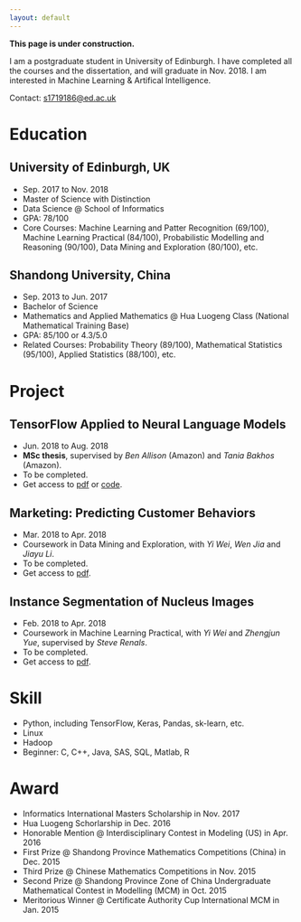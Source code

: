 ```yaml
---
layout: default
---
```


**This page is under construction.**

I am a postgraduate student in University of Edinburgh. I have completed all the courses and the dissertation, and will graduate in Nov. 2018. I am interested in Machine Learning & Artifical Intelligence.

Contact: s1719186@ed.ac.uk

# Education

## University of Edinburgh, UK
*   Sep. 2017 to Nov. 2018
*   Master of Science with Distinction
*   Data Science @ School of Informatics
*   GPA: 78/100
*   Core Courses: Machine Learning and Patter Recognition (69/100), Machine Learning Practical (84/100), Probabilistic Modelling and Reasoning (90/100), Data Mining and Exploration (80/100), etc.

## Shandong University, China
*   Sep. 2013 to Jun. 2017
*   Bachelor of Science
*   Mathematics and Applied Mathematics @ Hua Luogeng Class (National Mathematical Training Base)
*   GPA: 85/100 or 4.3/5.0
*   Related Courses: Probability Theory (89/100), Mathematical Statistics (95/100), Applied Statistics (88/100), etc.


# Project

## TensorFlow Applied to Neural Language Models
-    Jun. 2018 to Aug. 2018
-    **MSc thesis**, supervised by _Ben Allison_ (Amazon) and _Tania Bakhos_ (Amazon).
-    To be completed.
-    Get access to [pdf](./dissertation.pdf) or [code](https://github.com/dreamlh/MoStfmodels).

## Marketing: Predicting Customer Behaviors
-    Mar. 2018 to Apr. 2018
-    Coursework in Data Mining and Exploration, with _Yi Wei_, _Wen Jia_ and _Jiayu Li_.
-    To be completed.
-    Get access to [pdf](./DME_report.pdf).

## Instance Segmentation of Nucleus Images
-    Feb. 2018 to Apr. 2018
-    Coursework in Machine Learning Practical, with _Yi Wei_ and _Zhengjun Yue_, supervised by _Steve Renals_.
-    To be completed.
-    Get access to [pdf](./mlp-final-report.pdf).

# Skill
*    Python, including TensorFlow, Keras, Pandas, sk-learn, etc.
*    Linux
*    Hadoop
*    Beginner: C, C++, Java, SAS, SQL, Matlab, R

# Award
*    Informatics International Masters Scholarship in Nov. 2017
*    Hua Luogeng Schorlarship in Dec. 2016
*    Honorable Mention @ Interdisciplinary Contest in Modeling (US) in Apr. 2016
*    First Prize @ Shandong Province Mathematics Competitions (China) in Dec. 2015
*    Third Prize @ Chinese Mathematics Competitions in Nov. 2015
*    Second Prize @ Shandong Province Zone of China Undergraduate Mathematical Contest in Modelling (MCM) in Oct. 2015
*    Meritorious Winner @ Certificate Authority Cup International MCM in Jan. 2015
